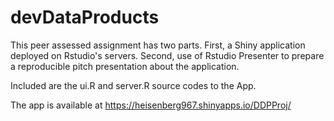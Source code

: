 # devDataProducts

This peer assessed assignment has two parts. First,  a Shiny application deployed on Rstudio's servers. Second, use of Rstudio Presenter to prepare a reproducible pitch presentation about the application.

Included are the ui.R and server.R source codes to the App.

The app is available at https://heisenberg967.shinyapps.io/DDPProj/

